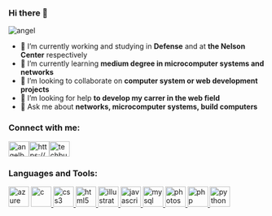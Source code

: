 ### Hi there 👋
![angel](https://github.com/aburcas/aburcas/assets/84635858/f1860002-baa8-4ee3-b81c-0681d27dd5b3)

<!--**aburcas/aburcas** is a ✨ _special_ ✨ repository because its `README.md` (this file) appears on your GitHub profile.

Here are some ideas to get you started:-->

- 🔭 I’m currently working and studying in **Defense** and at   **the Nelson Center** respectively
- 🌱 I’m currently learning **medium degree in microcomputer systems and networks**
- 👯 I’m looking to collaborate on **computer system or web development projects**
- 🤔 I’m looking for help **to develop my carrer in the web field**
- 💬 Ask me about **networks, microcomputer systems, build computers**

<h3 align="left">Connect with me:</h3>

<p align="left">
<a href="https://twitter.com/angelburby" target="blank"><img align="center" src="https://github.com/aburcas/aburcas/assets/84635858/6d3533c9-7c74-4092-bf3a-aaa990afba2d" alt="angelburby" height="30" width="40"></a><a href="https://linkedin.com/in/https://www.linkedin.com/in/angelburbanocastro/" target="blank"><img align="center" src="https://www.vectorlogo.zone/logos/linkedin/linkedin-tile.svg" alt="https://www.linkedin.com/in/angelburbanocastro/" height="30" width="40"/></a><a href="https://instagram.com/techburby" target="blank"><img align="center" src="https://www.vectorlogo.zone/logos/instagram/instagram-icon.svg" alt="techburby" height="30" width="40" /></a>
</p>

<h3 align="left">Languages and Tools:</h3>

<p align="left">
<a href="https://azure.microsoft.com/es-es" target="_blank" rel="">
<img src="https://www.vectorlogo.zone/logos/microsoft_azure/microsoft_azure-icon.svg" alt="azure" width="40" height="40"/></a> 
<a href="https://www.cprogramming.com" target="_blank" rel=""> <img src="https://seeklogo.com/images/C/c-logo-43CE78FF9C-seeklogo.com.png" alt="c" width="40" height="40"/> </a>
<a href="https://developer.mozilla.org/es/docs/Web/CSS" target="_blank" rel="noreferrer"> <img src="https://www.vectorlogo.zone/logos/w3_css/w3_css-official.svg" alt="css3" width="40" height="40"/> </a>
<a href="https://developer.mozilla.org/es/docs/Web/HTML" target="_blank" rel="noreferrer"> <img src="https://www.vectorlogo.zone/logos/w3_html5/w3_html5-icon.svg" alt="html5" width="40" height="40"/> </a>
<a href="https://www.adobe.com/es/products/illustrator.html" target="_blank" rel="noreferrer"> <img src="https://www.vectorlogo.zone/logos/adobe_illustrator/adobe_illustrator-icon.svg" alt="illustrator" width="40" height="40"/> </a> 
<a href="https://developer.mozilla.org/es/docs/Web/JavaScript" target="_blank" rel="noreferrer"> <img src="https://www.vectorlogo.zone/logos/javascript/javascript-icon.svg" alt="javascript" width="40" height="40"/> </a>
<a href="https://www.mysql.com" target="_blank" rel="noreferrer"> <img src="https://www.vectorlogo.zone/logos/mysql/mysql-official.svg" alt="mysql" width="40" height="40"/> </a> 
<a href="https://www.adobe.com/es/products/photoshop.html" target="_blank" rel="noreferrer"> <img src="https://www.adobe.com/content/dam/acom/one-console/icons_rebrand/ps_appicon.svg" alt="photoshop" width="40" height="40"/> </a>
<a href="https://www.php.net/manual/es/intro-whatis.php" target="_blank" rel="noreferrer"> <img src="https://www.vectorlogo.zone/logos/php/php-icon.svg" alt="php" width="40" height="40"/> </a> 
<a href="https://www.python.org" target="_blank" rel="noreferrer"> <img src="https://www.vectorlogo.zone/logos/python/python-vertical.svg" alt="python" width="40" height="40"/> </a> </p>

